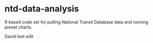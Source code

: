 # ntd-data-analysis

R based code set for pulling National Transit Database data and running preset charts. 

David test edit